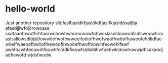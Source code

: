# hello-world
Just another repository
sldjfaslfjasldkfjaslökdfjaslfkjasldösaljfja
afasdjjlwföjörowoass
ssöfaaofhwofhrhfaorwohowhwhorooöowfohwoslasdsloowodlsdlswoowhroiaslssllöwsdlöjsljfowwöofwofowwoeifoöiofhwofwaofhwöofhawoöfehölidfaowöeifwaeoafhwöofihewöofihwoöefhwofhiowihfeowöhifawf
aweföawhfeöawihföowhfolddkfieowfsldsldihwfoehwkldowhowwjdflsdkaödjadfiewofd
wjdsfwodw
